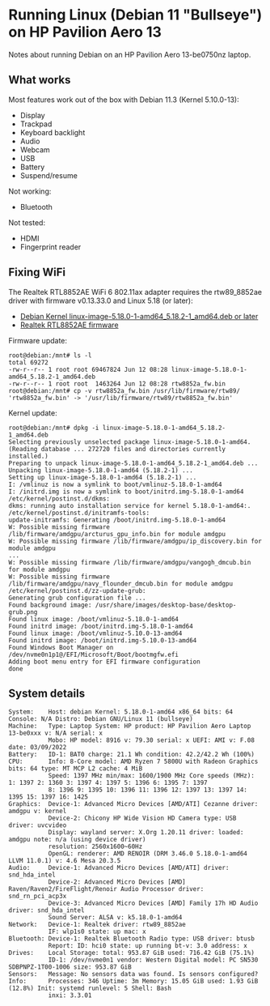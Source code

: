 # Running Linux (Debian 11 "Bullseye") on HP Pavilion Aero 13

Notes about running Debian on an HP Pavilion Aero 13-be0750nz laptop.

## What works

Most features work out of the box with Debian 11.3 (Kernel 5.10.0-13):

* Display
* Trackpad
* Keyboard backlight
* Audio
* Webcam
* USB
* Battery
* Suspend/resume

Not working:

* Bluetooth

Not tested:

* HDMI
* Fingerprint reader

## Fixing WiFi

The Realtek RTL8852AE WiFi 6 802.11ax adapter requires the rtw89_8852ae driver
with firmware v0.13.33.0 and Linux 5.18 (or later):

- [Debian Kernel linux-image-5.18.0-1-amd64_5.18.2-1_amd64.deb or later](http://ftp.debian.org/debian/pool/main/l/linux-signed-amd64/?C=S;O=D)
- [Realtek RTL8852AE firmware](https://git.kernel.org/pub/scm/linux/kernel/git/firmware/linux-firmware.git/commit/rtw89/rtw8852a_fw.bin?id=4a7e1f5cabaebe5c044b94b91149f35471d1e983)

Firmware update:
```
root@debian:/mnt# ls -l
total 69272
-rw-r--r-- 1 root root 69467824 Jun 12 08:28 linux-image-5.18.0-1-amd64_5.18.2-1_amd64.deb
-rw-r--r-- 1 root root  1463264 Jun 12 08:28 rtw8852a_fw.bin
root@debian:/mnt# cp -v rtw8852a_fw.bin /usr/lib/firmware/rtw89/
'rtw8852a_fw.bin' -> '/usr/lib/firmware/rtw89/rtw8852a_fw.bin'
```

Kernel update:
```
root@debian:/mnt# dpkg -i linux-image-5.18.0-1-amd64_5.18.2-1_amd64.deb
Selecting previously unselected package linux-image-5.18.0-1-amd64.
(Reading database ... 272720 files and directories currently installed.)
Preparing to unpack linux-image-5.18.0-1-amd64_5.18.2-1_amd64.deb ...
Unpacking linux-image-5.18.0-1-amd64 (5.18.2-1) ...
Setting up linux-image-5.18.0-1-amd64 (5.18.2-1) ...
I: /vmlinuz is now a symlink to boot/vmlinuz-5.18.0-1-amd64
I: /initrd.img is now a symlink to boot/initrd.img-5.18.0-1-amd64
/etc/kernel/postinst.d/dkms:
dkms: running auto installation service for kernel 5.18.0-1-amd64:.
/etc/kernel/postinst.d/initramfs-tools:
update-initramfs: Generating /boot/initrd.img-5.18.0-1-amd64
W: Possible missing firmware /lib/firmware/amdgpu/arcturus_gpu_info.bin for module amdgpu
W: Possible missing firmware /lib/firmware/amdgpu/ip_discovery.bin for module amdgpu
...
W: Possible missing firmware /lib/firmware/amdgpu/vangogh_dmcub.bin for module amdgpu
W: Possible missing firmware /lib/firmware/amdgpu/navy_flounder_dmcub.bin for module amdgpu
/etc/kernel/postinst.d/zz-update-grub:
Generating grub configuration file ...
Found background image: /usr/share/images/desktop-base/desktop-grub.png
Found linux image: /boot/vmlinuz-5.18.0-1-amd64
Found initrd image: /boot/initrd.img-5.18.0-1-amd64
Found linux image: /boot/vmlinuz-5.10.0-13-amd64
Found initrd image: /boot/initrd.img-5.10.0-13-amd64
Found Windows Boot Manager on /dev/nvme0n1p1@/EFI/Microsoft/Boot/bootmgfw.efi
Adding boot menu entry for EFI firmware configuration
done
```

## System details

```
System:    Host: debian Kernel: 5.18.0-1-amd64 x86_64 bits: 64 Console: N/A Distro: Debian GNU/Linux 11 (bullseye)
Machine:   Type: Laptop System: HP product: HP Pavilion Aero Laptop 13-be0xxx v: N/A serial: x
           Mobo: HP model: 8916 v: 79.30 serial: x UEFI: AMI v: F.08 date: 03/09/2022
Battery:   ID-1: BAT0 charge: 21.1 Wh condition: 42.2/42.2 Wh (100%)
CPU:       Info: 8-Core model: AMD Ryzen 7 5800U with Radeon Graphics bits: 64 type: MT MCP L2 cache: 4 MiB
           Speed: 1397 MHz min/max: 1600/1900 MHz Core speeds (MHz): 1: 1397 2: 1360 3: 1397 4: 1397 5: 1396 6: 1395 7: 1397
           8: 1396 9: 1395 10: 1396 11: 1396 12: 1397 13: 1397 14: 1395 15: 1397 16: 1425
Graphics:  Device-1: Advanced Micro Devices [AMD/ATI] Cezanne driver: amdgpu v: kernel
           Device-2: Chicony HP Wide Vision HD Camera type: USB driver: uvcvideo
           Display: wayland server: X.Org 1.20.11 driver: loaded: amdgpu note: n/a (using device driver)
           resolution: 2560x1600~60Hz
           OpenGL: renderer: AMD RENOIR (DRM 3.46.0 5.18.0-1-amd64 LLVM 11.0.1) v: 4.6 Mesa 20.3.5
Audio:     Device-1: Advanced Micro Devices [AMD/ATI] driver: snd_hda_intel
           Device-2: Advanced Micro Devices [AMD] Raven/Raven2/FireFlight/Renoir Audio Processor driver: snd_rn_pci_acp3x
           Device-3: Advanced Micro Devices [AMD] Family 17h HD Audio driver: snd_hda_intel
           Sound Server: ALSA v: k5.18.0-1-amd64
Network:   Device-1: Realtek driver: rtw89_8852ae
           IF: wlp1s0 state: up mac: x
Bluetooth: Device-1: Realtek Bluetooth Radio type: USB driver: btusb
           Report: ID: hci0 state: up running bt-v: 3.0 address: x
Drives:    Local Storage: total: 953.87 GiB used: 716.42 GiB (75.1%)
           ID-1: /dev/nvme0n1 vendor: Western Digital model: PC SN530 SDBPNPZ-1T00-1006 size: 953.87 GiB
Sensors:   Message: No sensors data was found. Is sensors configured?
Info:      Processes: 346 Uptime: 3m Memory: 15.05 GiB used: 1.93 GiB (12.8%) Init: systemd runlevel: 5 Shell: Bash
           inxi: 3.3.01
```
